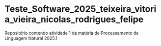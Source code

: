 # Teste_Software_2025_teixeira_vitoria_vieira_nicolas_rodrigues_felipe
Repositório contendo atividade 1 da matéria de Processamento de Linguagem Natural 2025.1
